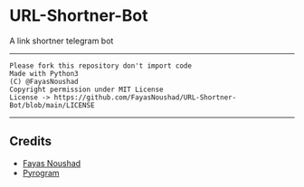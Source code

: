 # URL-Shortner-Bot

A link shortner telegram bot

---

```
Please fork this repository don't import code
Made with Python3
(C) @FayasNoushad
Copyright permission under MIT License
License -> https://github.com/FayasNoushad/URL-Shortner-Bot/blob/main/LICENSE
```

---

## Credits

- [Fayas Noushad](https://github.com/FayasNoushad)
- [Pyrogram](https://github.com/pyrogram/pyrogram)
